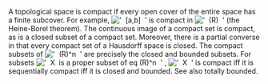 A topological space is compact if every open cover of the entire space
has a finite subcover. For example,
!['  [a,b]  '](../dictionary/equation_images/623.1..png) is compact in
!['  (R)  '](../dictionary/equation_images/623.2..png) (the Heine-Borel
theorem). The continuous image of a compact set is compact, as is a
closed subset of a compact set. Moreover, there is a partial converse in
that every compact set of a Hausdorff space is closed. The compact
subsets of !['  (R)\^n  '](../dictionary/equation_images/623.3..png) are
precisely the closed and bounded subsets. For subsets
!['  X  is a proper subset of eq (R)\^n  '](../dictionary/equation_images/623.4..png)
, !['  X  '](../dictionary/equation_images/623.5..png) is compact iff it
is sequentially compact iff it is closed and bounded. See also totally
bounded.
